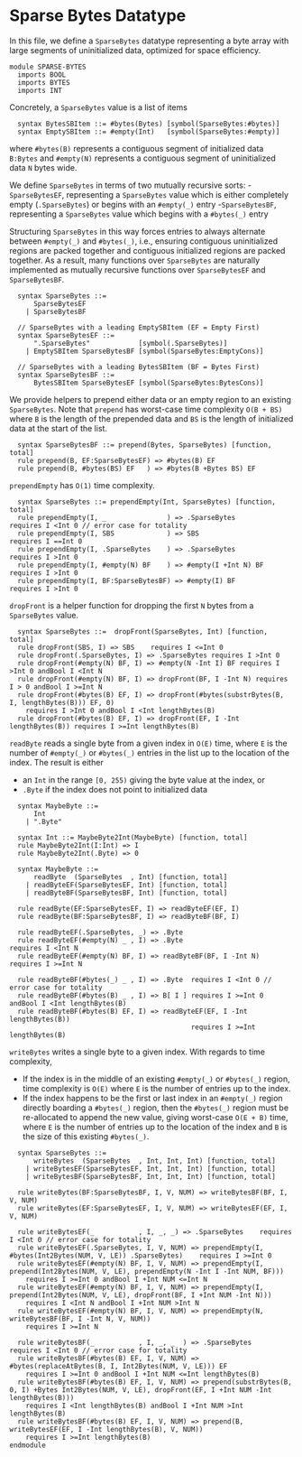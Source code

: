 # Sparse Bytes Datatype
In this file, we define a `SparseBytes` datatype representing a byte array with large segments of uninitialized data, optimized for space efficiency.
```k
module SPARSE-BYTES
  imports BOOL
  imports BYTES
  imports INT
```
Concretely, a `SparseBytes` value is a list of items
```k
  syntax BytesSBItem ::= #bytes(Bytes) [symbol(SparseBytes:#bytes)]
  syntax EmptySBItem ::= #empty(Int)   [symbol(SparseBytes:#empty)]
```
where `#bytes(B)` represents a contiguous segment of initialized data `B:Bytes` and `#empty(N)` represents a contiguous segment of uninitialized data `N` bytes wide.

We define `SparseBytes` in terms of two mutually recursive sorts:
-`SparseBytesEF`, representing a `SparseBytes` value which is either completely empty (`.SparseBytes`) or begins with an `#empty(_)` entry
-`SparseBytesBF`, representing a `SparseBytes` value which begins with a `#bytes(_)` entry

Structuring `SparseBytes` in this way forces entries to always alternate between `#empty(_)` and `#bytes(_)`, i.e., ensuring contiguous uninitialized regions are packed together and contiguous initialized regions are packed together. As a result, many functions over `SparseBytes` are naturally implemented as mutually recursive functions over `SparseBytesEF` and `SparseBytesBF`.
```k
  syntax SparseBytes ::=
      SparseBytesEF
    | SparseBytesBF

  // SparseBytes with a leading EmptySBItem (EF = Empty First)
  syntax SparseBytesEF ::=
      ".SparseBytes"            [symbol(.SparseBytes)]
    | EmptySBItem SparseBytesBF [symbol(SparseBytes:EmptyCons)]

  // SparseBytes with a leading BytesSBItem (BF = Bytes First)
  syntax SparseBytesBF ::=
      BytesSBItem SparseBytesEF [symbol(SparseBytes:BytesCons)]
```
We provide helpers to prepend either data or an empty region to an existing `SparseBytes`. Note that `prepend` has worst-case time complexity `O(B + BS)` where `B` is the length of the prepended data and `BS` is the length of initialized data at the start of the list.
```k
  syntax SparseBytesBF ::= prepend(Bytes, SparseBytes) [function, total]
  rule prepend(B, EF:SparseBytesEF) => #bytes(B) EF
  rule prepend(B, #bytes(BS) EF   ) => #bytes(B +Bytes BS) EF
```
`prependEmpty` has `O(1)` time complexity.
```k
  syntax SparseBytes ::= prependEmpty(Int, SparseBytes) [function, total]
  rule prependEmpty(I, _               ) => .SparseBytes        requires I <Int 0 // error case for totality
  rule prependEmpty(I, SBS             ) => SBS                 requires I ==Int 0
  rule prependEmpty(I, .SparseBytes    ) => .SparseBytes        requires I >Int 0
  rule prependEmpty(I, #empty(N) BF    ) => #empty(I +Int N) BF requires I >Int 0
  rule prependEmpty(I, BF:SparseBytesBF) => #empty(I) BF        requires I >Int 0
```
`dropFront` is a helper function for dropping the first `N` bytes from a `SparseBytes` value.
```k
  syntax SparseBytes ::=  dropFront(SparseBytes, Int) [function, total]
  rule dropFront(SBS, I) => SBS    requires I <=Int 0
  rule dropFront(.SparseBytes, I) => .SparseBytes requires I >Int 0
  rule dropFront(#empty(N) BF, I) => #empty(N -Int I) BF requires I >Int 0 andBool I <Int N
  rule dropFront(#empty(N) BF, I) => dropFront(BF, I -Int N) requires I > 0 andBool I >=Int N 
  rule dropFront(#bytes(B) EF, I) => dropFront(#bytes(substrBytes(B, I, lengthBytes(B))) EF, 0) 
    requires I >Int 0 andBool I <Int lengthBytes(B)
  rule dropFront(#bytes(B) EF, I) => dropFront(EF, I -Int lengthBytes(B)) requires I >=Int lengthBytes(B)
```
`readByte` reads a single byte from a given index in `O(E)` time, where `E` is the number of `#empty(_)` or `#bytes(_)` entries in the list up to the location of the index. The result is either
- an `Int` in the range `[0, 255)` giving the byte value at the index, or
- `.Byte` if the index does not point to initialized data
```k
  syntax MaybeByte ::=
      Int
    | ".Byte"
  
  syntax Int ::= MaybeByte2Int(MaybeByte) [function, total]
  rule MaybeByte2Int(I:Int) => I
  rule MaybeByte2Int(.Byte) => 0

  syntax MaybeByte ::=
      readByte  (SparseBytes  , Int) [function, total]
    | readByteEF(SparseBytesEF, Int) [function, total]
    | readByteBF(SparseBytesBF, Int) [function, total]

  rule readByte(EF:SparseBytesEF, I) => readByteEF(EF, I)
  rule readByte(BF:SparseBytesBF, I) => readByteBF(BF, I)

  rule readByteEF(.SparseBytes, _) => .Byte
  rule readByteEF(#empty(N) _ , I) => .Byte                    requires I <Int N
  rule readByteEF(#empty(N) BF, I) => readByteBF(BF, I -Int N) requires I >=Int N

  rule readByteBF(#bytes(_) _ , I) => .Byte  requires I <Int 0 // error case for totality
  rule readByteBF(#bytes(B) _ , I) => B[ I ] requires I >=Int 0 andBool I <Int lengthBytes(B)
  rule readByteBF(#bytes(B) EF, I) => readByteEF(EF, I -Int lengthBytes(B))
                                             requires I >=Int lengthBytes(B)
```
`writeBytes` writes a single byte to a given index. With regards to time complexity,
- If the index is in the middle of an existing `#empty(_)` or `#bytes(_)` region, time complexity is `O(E)` where `E` is the number of entries up to the index.
- If the index happens to be the first or last index in an `#empty(_)` region directly boarding a `#bytes(_)` region, then the `#bytes(_)` region must be re-allocated to append the new value, giving worst-case `O(E + B)` time, where `E` is the number of entries up to the location of the index and `B` is the size of this existing `#bytes(_)`.
```k
  syntax SparseBytes ::=
      writeBytes  (SparseBytes  , Int, Int, Int) [function, total]
    | writeBytesEF(SparseBytesEF, Int, Int, Int) [function, total]
    | writeBytesBF(SparseBytesBF, Int, Int, Int) [function, total]

  rule writeBytes(BF:SparseBytesBF, I, V, NUM) => writeBytesBF(BF, I, V, NUM)
  rule writeBytes(EF:SparseBytesEF, I, V, NUM) => writeBytesEF(EF, I, V, NUM)

  rule writeBytesEF(_           , I, _, _) => .SparseBytes    requires I <Int 0 // error case for totality
  rule writeBytesEF(.SparseBytes, I, V, NUM) => prependEmpty(I, #bytes(Int2Bytes(NUM, V, LE)) .SparseBytes)    requires I >=Int 0
  rule writeBytesEF(#empty(N) BF, I, V, NUM) => prependEmpty(I, prepend(Int2Bytes(NUM, V, LE), prependEmpty(N -Int I -Int NUM, BF)))
    requires I >=Int 0 andBool I +Int NUM <=Int N
  rule writeBytesEF(#empty(N) BF, I, V, NUM) => prependEmpty(I, prepend(Int2Bytes(NUM, V, LE), dropFront(BF, I +Int NUM -Int N)))
    requires I <Int N andBool I +Int NUM >Int N
  rule writeBytesEF(#empty(N) BF, I, V, NUM) => prependEmpty(N, writeBytesBF(BF, I -Int N, V, NUM))
    requires I >=Int N

  rule writeBytesBF(_           , I, _, _  ) => .SparseBytes    requires I <Int 0 // error case for totality
  rule writeBytesBF(#bytes(B) EF, I, V, NUM) => #bytes(replaceAtBytes(B, I, Int2Bytes(NUM, V, LE))) EF
    requires I >=Int 0 andBool I +Int NUM <=Int lengthBytes(B)
  rule writeBytesBF(#bytes(B) EF, I, V, NUM) => prepend(substrBytes(B, 0, I) +Bytes Int2Bytes(NUM, V, LE), dropFront(EF, I +Int NUM -Int lengthBytes(B)))
    requires I <Int lengthBytes(B) andBool I +Int NUM >Int lengthBytes(B)
  rule writeBytesBF(#bytes(B) EF, I, V, NUM) => prepend(B, writeBytesEF(EF, I -Int lengthBytes(B), V, NUM))
    requires I >=Int lengthBytes(B)
endmodule
```
